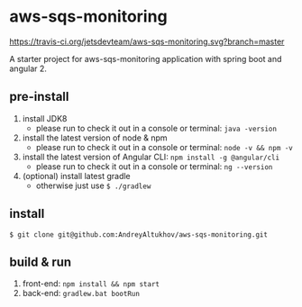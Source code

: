 # aws-sqs-monitoring
https://travis-ci.org/jetsdevteam/aws-sqs-monitoring.svg?branch=master

A starter project for aws-sqs-monitoring application with spring boot and angular 2.

## pre-install

1. install JDK8
    - please run to check it out in a console or terminal: `java -version`
2. install the latest version of node & npm
    - please run to check it out in a console or terminal: `node -v && npm -v`
3. install the latest version of Angular CLI: `npm install -g @angular/cli`
    - please run to check it out in a console or terminal: `ng --version`    
4. (optional) install latest gradle
    - otherwise just use `$ ./gradlew`

## install

`$ git clone git@github.com:AndreyAltukhov/aws-sqs-monitoring.git`

## build & run 
1. front-end: `npm install && npm start`
2. back-end: `gradlew.bat bootRun`
